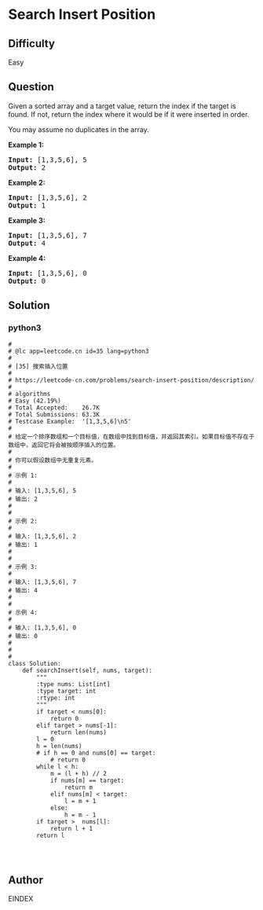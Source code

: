 # Search Insert Position

## Difficulty
Easy

## Question
<p>Given a sorted array and a target value, return the index if the target is found. If not, return the index where it would be if it were inserted in order.</p>

<p>You may assume no duplicates in the array.</p>

<p><strong>Example 1:</strong></p>

<pre>
<strong>Input:</strong> [1,3,5,6], 5
<strong>Output:</strong> 2
</pre>

<p><strong>Example 2:</strong></p>

<pre>
<strong>Input:</strong> [1,3,5,6], 2
<strong>Output:</strong> 1
</pre>

<p><strong>Example 3:</strong></p>

<pre>
<strong>Input:</strong> [1,3,5,6], 7
<strong>Output:</strong> 4
</pre>

<p><strong>Example 4:</strong></p>

<pre>
<strong>Input:</strong> [1,3,5,6], 0
<strong>Output:</strong> 0
</pre>


## Solution
### python3
```python3
#
# @lc app=leetcode.cn id=35 lang=python3
#
# [35] 搜索插入位置
#
# https://leetcode-cn.com/problems/search-insert-position/description/
#
# algorithms
# Easy (42.19%)
# Total Accepted:    26.7K
# Total Submissions: 63.3K
# Testcase Example:  '[1,3,5,6]\n5'
#
# 给定一个排序数组和一个目标值，在数组中找到目标值，并返回其索引。如果目标值不存在于数组中，返回它将会被按顺序插入的位置。
# 
# 你可以假设数组中无重复元素。
# 
# 示例 1:
# 
# 输入: [1,3,5,6], 5
# 输出: 2
# 
# 
# 示例 2:
# 
# 输入: [1,3,5,6], 2
# 输出: 1
# 
# 
# 示例 3:
# 
# 输入: [1,3,5,6], 7
# 输出: 4
# 
# 
# 示例 4:
# 
# 输入: [1,3,5,6], 0
# 输出: 0
# 
# 
#
class Solution:
    def searchInsert(self, nums, target):
        """
        :type nums: List[int]
        :type target: int
        :rtype: int
        """
        if target < nums[0]:
            return 0
        elif target > nums[-1]:
            return len(nums)
        l = 0
        h = len(nums)
        # if h == 0 and nums[0] == target:
            # return 0
        while l < h:
            m = (l + h) // 2 
            if nums[m] == target:
                return m
            elif nums[m] < target:
                l = m + 1
            else:
                h = m - 1
        if target >  nums[l]:
            return l + 1
        return l
        
        


```

## Author
EINDEX
